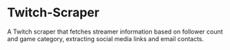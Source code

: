 # Twitch-Scraper
A Twitch scraper that fetches streamer information based on follower count and game category, extracting social media links and email contacts.
